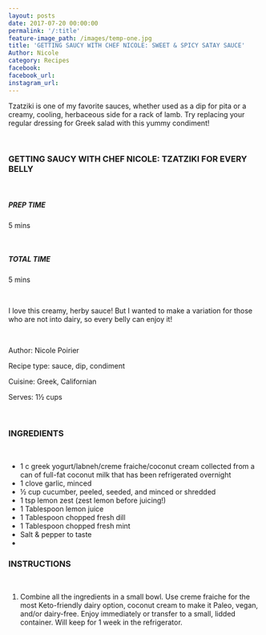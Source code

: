```yaml
---
layout: posts
date: 2017-07-20 00:00:00
permalink: '/:title'
feature-image_path: /images/temp-one.jpg
title: 'GETTING SAUCY WITH CHEF NICOLE: SWEET & SPICY SATAY SAUCE'
Author: Nicole
category: Recipes
facebook:
facebook_url:
instagram_url:
---
```


Tzatziki is one of my favorite sauces, whether used as a dip for pita or a creamy, cooling, herbaceous side for a rack of lamb. Try replacing your regular dressing for Greek salad with this yummy condiment!

 

### GETTING SAUCY WITH CHEF NICOLE: TZATZIKI FOR EVERY BELLY

 

##### PREP TIME

5 mins

 

##### TOTAL TIME

5 mins

 

I love this creamy, herby sauce! But I wanted to make a variation for those who are not into dairy, so every belly can enjoy it!

 

Author: Nicole Poirier

Recipe type: sauce, dip, condiment

Cuisine: Greek, Californian

Serves: 1½ cups

 

### INGREDIENTS

 

* 1 c greek yogurt/labneh/creme fraiche/coconut cream collected from a can of full-fat coconut milk that has been refrigerated overnight
* 1 clove garlic, minced
* ½ cup cucumber, peeled, seeded, and minced or shredded
* 1 tsp lemon zest (zest lemon before juicing!)
* 1 Tablespoon lemon juice
* 1 Tablespoon chopped fresh dill
* 1 Tablespoon chopped fresh mint
* Salt & pepper to taste
*

### INSTRUCTIONS

 

1. Combine all the ingredients in a small bowl. Use creme fraiche for the most Keto-friendly dairy option, coconut cream to make it Paleo, vegan, and/or dairy-free. Enjoy immediately or transfer to a small, lidded container. Will keep for 1 week in the refrigerator.